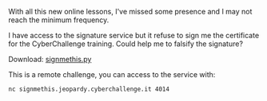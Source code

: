With all this new online lessons, I've missed some presence and I may not reach the minimum frequency.

I have access to the signature service but it refuse to sign me the certificate for the CyberChallenge training.
Could help me to falsify the signature?

Download: [signmethis.py](https://cyberchallenge.s3.eu-south-1.amazonaws.com/cryptography/signmethis.py)

This is a remote challenge, you can access to the service with: 

`nc signmethis.jeopardy.cyberchallenge.it 4014`
